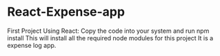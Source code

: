 # React-Expense-app
First Project Using React:
Copy the code into your system and run npm install
This will install all the required node modules for this project
It is a expense log app.
